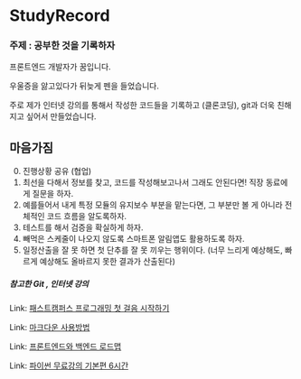 # StudyRecord

### 주제 : 공부한 것을 기록하자

프론트엔드 개발자가 꿈입니다.

우울증을 앓고있다가 뒤늦게 펜을 들었습니다.

주로 제가 인터넷 강의를 통해서 작성한 코드들을 기록하고 (클론코딩), git과 더욱 친해지고 싶어서 만들었습니다.


## 마음가짐
0. 진행상황 공유 (협업)
1. 최선을 다해서 정보를 찾고, 코드를 작성해보고나서 그래도 안된다면! 직장 동료에게 질문을 하자.
2. 예를들어서 내게 특정 모듈의 유지보수 부분을 맡는다면, 그 부분만 볼 게 아니라 전체적인 코드 흐름을 알도록하자.
3. 테스트를 해서 검증을 확실하게 하자.
4. 빼먹은 스케줄이 나오지 않도록 스마트폰 알림앱도 활용하도록 하자.
5. 일정산출을 잘 못 하면 첫 단추를 잘 못 끼우는 행위이다. (너무 느리게 예상해도, 빠르게 예상해도 올바르지 못한 결과가 산출된다)


##### 참고한 Git , 인터넷 강의 
Link: [패스트캠퍼스 프로그래밍 첫 걸음 시작하기](https://github.com/SeongJaeMoon/FastCampusWebPythonBasic, "패스트캠퍼스 프로그래밍 첫 걸음")

Link: [마크다운 사용방법](https://gist.github.com/ihoneymon/652be052a0727ad59601, "마크다운 사용방법")

Link: [프론트엔드와 백엔드 로드맵](https://github.com/devJang/developer-roadmap, "프론트엔드 백엔드 로드맵")

Link: [파이썬 무료강의 기본편 6시간](https://www.inflearn.com/course/%EB%82%98%EB%8F%84%EC%BD%94%EB%94%A9-%ED%8C%8C%EC%9D%B4%EC%8D%AC-%EA%B8%B0%EB%B3%B8/dashboard, "파이썬 무료 강의 (기본편) - 6시간 뒤면 나도 개발자")
